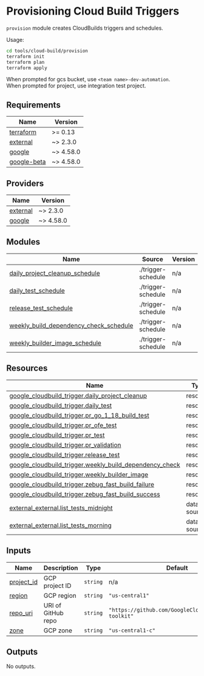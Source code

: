 # Provisioning Cloud Build Triggers

`provision` module creates CloudBuilds triggers and schedules.

Usage:

```sh
cd tools/cloud-build/provision
terraform init
terraform plan
terraform apply
```

When prompted for gcs bucket, use `<team name>-dev-automation`.\
When prompted for project, use integration test project.

<!-- BEGINNING OF PRE-COMMIT-TERRAFORM DOCS HOOK -->
## Requirements

| Name | Version |
|------|---------|
| <a name="requirement_terraform"></a> [terraform](#requirement\_terraform) | >= 0.13 |
| <a name="requirement_external"></a> [external](#requirement\_external) | ~> 2.3.0 |
| <a name="requirement_google"></a> [google](#requirement\_google) | ~> 4.58.0 |
| <a name="requirement_google-beta"></a> [google-beta](#requirement\_google-beta) | ~> 4.58.0 |

## Providers

| Name | Version |
|------|---------|
| <a name="provider_external"></a> [external](#provider\_external) | ~> 2.3.0 |
| <a name="provider_google"></a> [google](#provider\_google) | ~> 4.58.0 |

## Modules

| Name | Source | Version |
|------|--------|---------|
| <a name="module_daily_project_cleanup_schedule"></a> [daily\_project\_cleanup\_schedule](#module\_daily\_project\_cleanup\_schedule) | ./trigger-schedule | n/a |
| <a name="module_daily_test_schedule"></a> [daily\_test\_schedule](#module\_daily\_test\_schedule) | ./trigger-schedule | n/a |
| <a name="module_release_test_schedule"></a> [release\_test\_schedule](#module\_release\_test\_schedule) | ./trigger-schedule | n/a |
| <a name="module_weekly_build_dependency_check_schedule"></a> [weekly\_build\_dependency\_check\_schedule](#module\_weekly\_build\_dependency\_check\_schedule) | ./trigger-schedule | n/a |
| <a name="module_weekly_builder_image_schedule"></a> [weekly\_builder\_image\_schedule](#module\_weekly\_builder\_image\_schedule) | ./trigger-schedule | n/a |

## Resources

| Name | Type |
|------|------|
| [google_cloudbuild_trigger.daily_project_cleanup](https://registry.terraform.io/providers/hashicorp/google/latest/docs/resources/cloudbuild_trigger) | resource |
| [google_cloudbuild_trigger.daily_test](https://registry.terraform.io/providers/hashicorp/google/latest/docs/resources/cloudbuild_trigger) | resource |
| [google_cloudbuild_trigger.pr_go_1_18_build_test](https://registry.terraform.io/providers/hashicorp/google/latest/docs/resources/cloudbuild_trigger) | resource |
| [google_cloudbuild_trigger.pr_ofe_test](https://registry.terraform.io/providers/hashicorp/google/latest/docs/resources/cloudbuild_trigger) | resource |
| [google_cloudbuild_trigger.pr_test](https://registry.terraform.io/providers/hashicorp/google/latest/docs/resources/cloudbuild_trigger) | resource |
| [google_cloudbuild_trigger.pr_validation](https://registry.terraform.io/providers/hashicorp/google/latest/docs/resources/cloudbuild_trigger) | resource |
| [google_cloudbuild_trigger.release_test](https://registry.terraform.io/providers/hashicorp/google/latest/docs/resources/cloudbuild_trigger) | resource |
| [google_cloudbuild_trigger.weekly_build_dependency_check](https://registry.terraform.io/providers/hashicorp/google/latest/docs/resources/cloudbuild_trigger) | resource |
| [google_cloudbuild_trigger.weekly_builder_image](https://registry.terraform.io/providers/hashicorp/google/latest/docs/resources/cloudbuild_trigger) | resource |
| [google_cloudbuild_trigger.zebug_fast_build_failure](https://registry.terraform.io/providers/hashicorp/google/latest/docs/resources/cloudbuild_trigger) | resource |
| [google_cloudbuild_trigger.zebug_fast_build_success](https://registry.terraform.io/providers/hashicorp/google/latest/docs/resources/cloudbuild_trigger) | resource |
| [external_external.list_tests_midnight](https://registry.terraform.io/providers/hashicorp/external/latest/docs/data-sources/external) | data source |
| [external_external.list_tests_morning](https://registry.terraform.io/providers/hashicorp/external/latest/docs/data-sources/external) | data source |

## Inputs

| Name | Description | Type | Default | Required |
|------|-------------|------|---------|:--------:|
| <a name="input_project_id"></a> [project\_id](#input\_project\_id) | GCP project ID | `string` | n/a | yes |
| <a name="input_region"></a> [region](#input\_region) | GCP region | `string` | `"us-central1"` | no |
| <a name="input_repo_uri"></a> [repo\_uri](#input\_repo\_uri) | URI of GitHub repo | `string` | `"https://github.com/GoogleCloudPlatform/hpc-toolkit"` | no |
| <a name="input_zone"></a> [zone](#input\_zone) | GCP zone | `string` | `"us-central1-c"` | no |

## Outputs

No outputs.
<!-- END OF PRE-COMMIT-TERRAFORM DOCS HOOK -->
